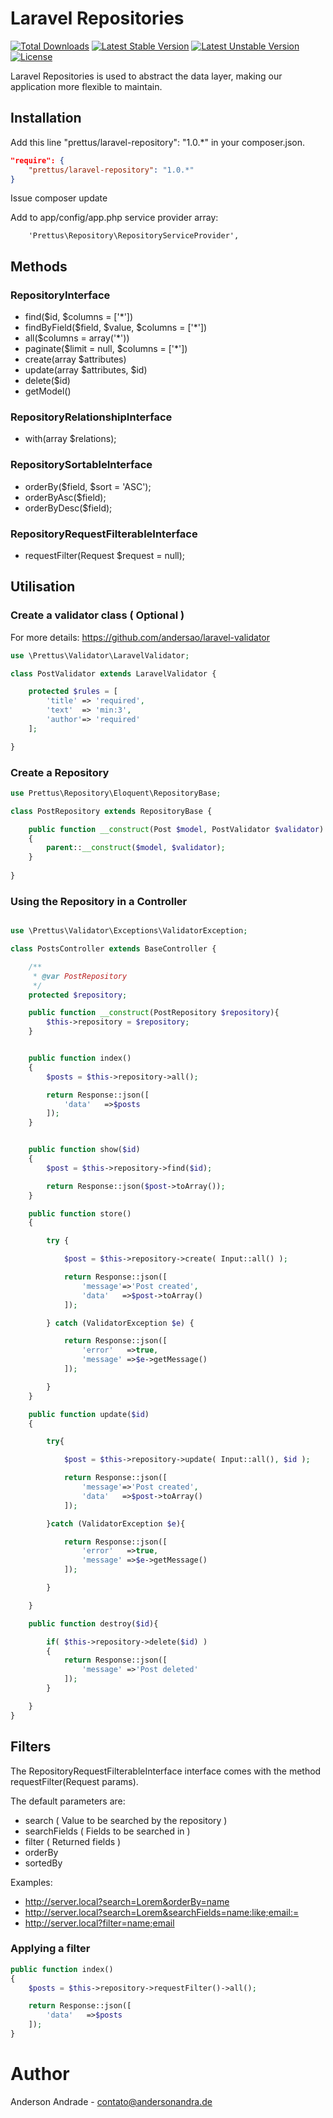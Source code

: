 # Laravel Repositories

[![Total Downloads](https://poser.pugx.org/prettus/laravel-repository/downloads.svg)](https://packagist.org/packages/prettus/laravel-repository)
[![Latest Stable Version](https://poser.pugx.org/prettus/laravel-repository/v/stable.svg)](https://packagist.org/packages/prettus/laravel-repository)
[![Latest Unstable Version](https://poser.pugx.org/prettus/laravel-repository/v/unstable.svg)](https://packagist.org/packages/prettus/laravel-repository)
[![License](https://poser.pugx.org/prettus/laravel-repository/license.svg)](https://packagist.org/packages/prettus/laravel-repository)

Laravel Repositories is used to abstract the data layer, making our application more flexible to maintain.

## Installation

Add this line "prettus/laravel-repository": "1.0.*" in your composer.json.

```json
"require": {
    "prettus/laravel-repository": "1.0.*"
}
```

Issue composer update

Add to app/config/app.php service provider array:

```
    'Prettus\Repository\RepositoryServiceProvider',
```
## Methods

### RepositoryInterface

- find($id, $columns = ['*'])
- findByField($field, $value, $columns = ['*'])
- all($columns = array('*'))
- paginate($limit = null, $columns = ['*'])
- create(array $attributes)
- update(array $attributes, $id)
- delete($id)
- getModel()
    
### RepositoryRelationshipInterface

- with(array $relations);

### RepositorySortableInterface

- orderBy($field, $sort = 'ASC');
- orderByAsc($field);
- orderByDesc($field);

### RepositoryRequestFilterableInterface

- requestFilter(Request $request = null);

## Utilisation

### Create a validator class ( Optional )

For more details: https://github.com/andersao/laravel-validator

```php
use \Prettus\Validator\LaravelValidator;

class PostValidator extends LaravelValidator {

    protected $rules = [
        'title' => 'required',
        'text'  => 'min:3',
        'author'=> 'required'
    ];

}
```

### Create a Repository

```php
use Prettus\Repository\Eloquent\RepositoryBase;

class PostRepository extends RepositoryBase {

    public function __construct(Post $model, PostValidator $validator)
    {
        parent::__construct($model, $validator);
    }
    
}
```

### Using the Repository in a Controller

```php

use \Prettus\Validator\Exceptions\ValidatorException;

class PostsController extends BaseController {

    /**
     * @var PostRepository
     */
    protected $repository;

    public function __construct(PostRepository $repository){
        $this->repository = $repository;
    }


    public function index()
    {
        $posts = $this->repository->all();

        return Response::json([
            'data'   =>$posts
        ]);
    }


    public function show($id)
    {
        $post = $this->repository->find($id);

        return Response::json($post->toArray());
    }

    public function store()
    {

        try {

            $post = $this->repository->create( Input::all() );

            return Response::json([
                'message'=>'Post created',
                'data'   =>$post->toArray()
            ]);

        } catch (ValidatorException $e) {

            return Response::json([
                'error'   =>true,
                'message' =>$e->getMessage()
            ]);

        }
    }

    public function update($id)
    {

        try{

            $post = $this->repository->update( Input::all(), $id );

            return Response::json([
                'message'=>'Post created',
                'data'   =>$post->toArray()
            ]);

        }catch (ValidatorException $e){

            return Response::json([
                'error'   =>true,
                'message' =>$e->getMessage()
            ]);

        }

    }

    public function destroy($id){

        if( $this->repository->delete($id) )
        {
            return Response::json([
                'message' =>'Post deleted'
            ]);
        }

    }
}
```

## Filters

The RepositoryRequestFilterableInterface interface comes with the method requestFilter(Request params). 

The default parameters are:

- search ( Value to be searched by the repository )
- searchFields ( Fields to be searched in )
- filter ( Returned fields )
- orderBy
- sortedBy 

Examples:

- http://server.local?search=Lorem&orderBy=name
- http://server.local?search=Lorem&searchFields=name:like;email:=
- http://server.local?filter=name;email

### Applying a filter

```php
public function index()
{
    $posts = $this->repository->requestFilter()->all();

    return Response::json([
        'data'   =>$posts
    ]);
}
```

# Author

Anderson Andrade - <contato@andersonandra.de>
